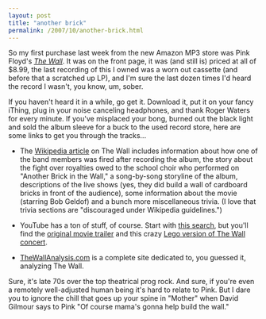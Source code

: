 ```yaml
---
layout: post
title: "another brick"
permalink: /2007/10/another-brick.html
---
```


<p>So my first purchase last week from the new Amazon MP3 store was Pink Floyd's <em><a href="http://www.amazon.com/exec/obidos/ASIN/B000SXMQ24/statingtheobviou/ref=nosim/">The Wall</a></em>.  It was on the front page, it was (and still is) priced at all of $8.99, the last recording of this I owned was a worn out cassette (and before that a scratched up LP), and I'm sure the last dozen times I'd heard the record I wasn't, you know, um, sober.</p>

<p>If you haven't heard it in a while, go get it.  Download it, put it on your fancy iThing, plug in your noise canceling headphones, and thank Roger Waters for every minute.  If you've misplaced your bong, burned out the black light and sold the album sleeve for a buck to the used record store, here are some links to get you through the tracks...</p>

<ul>
<li><p>The <a href="http://en.wikipedia.org/wiki/The_Wall">Wikipedia article</a> on The Wall includes information about how one of the band members was fired after recording the album, the story about the fight over royalties owed to the school choir who performed on "Another Brick in the Wall," a song-by-song storyline of the album, descriptions of the live shows (yes, they did build a wall of cardboard bricks in front of the audience), some information about the movie (starring Bob Geldof) and a bunch more miscellaneous trivia.  (I love that trivia sections are "discouraged under Wikipedia guidelines.")</p></li>
<li><p>YouTube has a ton of stuff, of course.  Start with <a href="http://www.youtube.com/results?search_query=pink+floyd+the+wall&amp;search=Search">this search</a>, but you'll find the <a href="http://www.youtube.com/watch?v=djTU80l0ZE4">original movie trailer</a> and this crazy <a href="http://www.youtube.com/watch?v=Jp-7UCOHznw">Lego version of The Wall concert</a>.</p></li>
<li><p><a href="http://www.thewallanalysis.com/">TheWallAnalysis.com</a> is a complete site dedicated to, you guessed it, analyzing The Wall.</p></li>
</ul>

<p>Sure, it's late 70s over the top theatrical prog rock. And sure, if you're even a remotely well-adjusted human being it's hard to relate to Pink. But I dare you to ignore the chill that goes up your spine in "Mother" when David Gilmour says to Pink "Of course mama's gonna help build the wall."</p>



